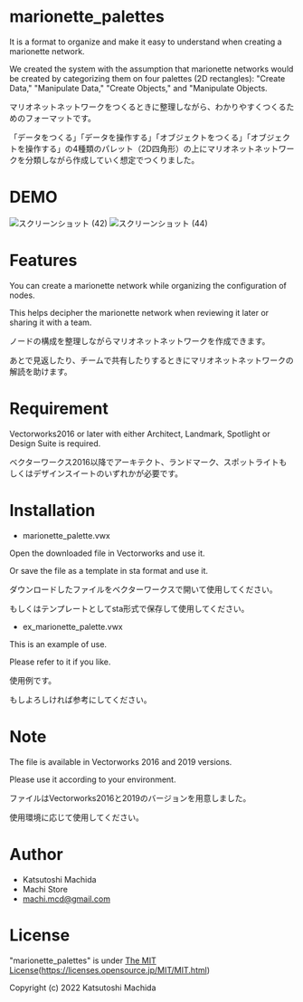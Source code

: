 # marionette_palettes

It is a format to organize and make it easy to understand when creating a marionette network.

We created the system with the assumption that marionette networks would be created by categorizing them on four palettes (2D rectangles): "Create Data," "Manipulate Data," "Create Objects," and "Manipulate Objects.

マリオネットネットワークをつくるときに整理しながら、わかりやすくつくるためのフォーマットです。

「データをつくる」「データを操作する」「オブジェクトをつくる」「オブジェクトを操作する」の4種類のパレット（2D四角形）の上にマリオネットネットワークを分類しながら作成していく想定でつくりました。

# DEMO

![スクリーンショット (42)](https://user-images.githubusercontent.com/104885577/175254211-d910d2c3-ef06-452e-8ed1-7edd4cd9cdd0.png)
![スクリーンショット (44)](https://user-images.githubusercontent.com/104885577/175541070-ee130b12-42d0-436e-85fe-545bddb22530.png)

# Features

You can create a marionette network while organizing the configuration of nodes.

This helps decipher the marionette network when reviewing it later or sharing it with a team.

ノードの構成を整理しながらマリオネットネットワークを作成できます。

あとで見返したり、チームで共有したりするときにマリオネットネットワークの解読を助けます。

# Requirement

Vectorworks2016 or later with either Architect, Landmark, Spotlight or Design Suite is required.

ベクターワークス2016以降でアーキテクト、ランドマーク、スポットライトもしくはデザインスイートのいずれかが必要です。

# Installation

- marionette_palette.vwx

Open the downloaded file in Vectorworks and use it.

Or save the file as a template in sta format and use it.

ダウンロードしたファイルをベクターワークスで開いて使用してください。

もしくはテンプレートとしてsta形式で保存して使用してください。

- ex_marionette_palette.vwx

This is an example of use.

Please refer to it if you like.

使用例です。

もしよろしければ参考にしてください。

# Note

The file is available in Vectorworks 2016 and 2019 versions.

Please use it according to your environment.

ファイルはVectorworks2016と2019のバージョンを用意しました。

使用環境に応じて使用してください。

# Author

* Katsutoshi Machida
* Machi Store
* machi.mcd@gmail.com

# License

"marionette_palettes" is under [The MIT License](https://opensource.org/licenses/mit-license.php)(https://licenses.opensource.jp/MIT/MIT.html)

Copyright (c) 2022 Katsutoshi Machida
